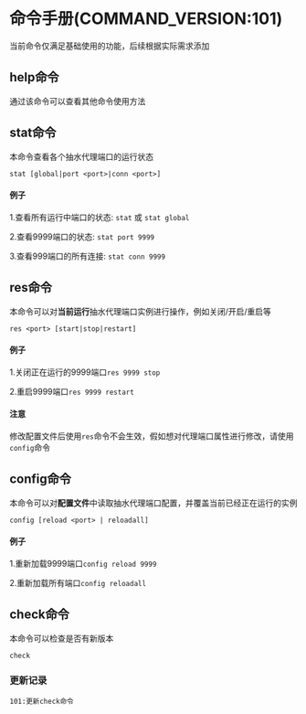 # 命令手册(COMMAND_VERSION:101)
当前命令仅满足基础使用的功能，后续根据实际需求添加
## help命令
通过该命令可以查看其他命令使用方法

## stat命令
本命令查看各个抽水代理端口的运行状态

```stat [global|port <port>|conn <port>]```
#### 例子
1.查看所有运行中端口的状态:
``` stat ```
或
``` stat global ```

2.查看9999端口的状态:
``` stat port 9999 ```

3.查看999端口的所有连接:
``` stat conn 9999 ```
## res命令
本命令可以对**当前运行**抽水代理端口实例进行操作，例如关闭/开启/重启等

```res <port> [start|stop|restart]```
#### 例子
1.关闭正在运行的9999端口```res 9999 stop```

2.重启9999端口```res 9999 restart```

#### 注意
修改配置文件后使用```res```命令不会生效，假如想对代理端口属性进行修改，请使用```config```命令
## config命令
本命令可以对**配置文件**中读取抽水代理端口配置，并覆盖当前已经正在运行的实例

```config [reload <port> | reloadall]```

#### 例子
1.重新加载9999端口```config reload 9999```

2.重新加载所有端口```config reloadall```

## check命令
本命令可以检查是否有新版本

```check```


### 更新记录
```
101:更新check命令
```